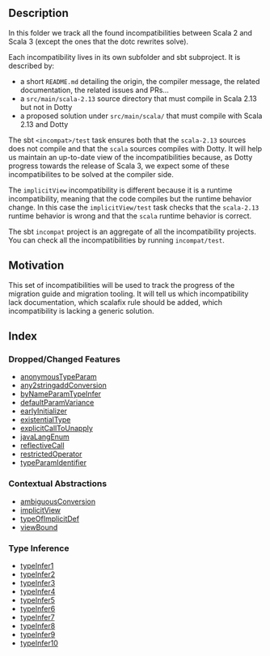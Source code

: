 ## Description

In this folder we track all the found incompatibilities between Scala 2 and Scala 3 (except the ones that the dotc rewrites solve).

Each incompatibility lives in its own subfolder and sbt subproject. It is described by:
- a short `README.md` detailing the origin, the compiler message, the related documentation, the related issues and PRs...
- a `src/main/scala-2.13` source directory that must compile in Scala 2.13 but not in Dotty
- a proposed solution under `src/main/scala/` that must compile with Scala 2.13 and Dotty

The sbt `<incompat>/test` task ensures both that the `scala-2.13` sources does not compile and that the `scala` sources compiles with Dotty. It will help us maintain an up-to-date view of the incompatibilities because, as Dotty progress towards the release of Scala 3, we expect some of these incompatibilites to be solved at the compiler side.

The `implicitView` incompatibility is different because it is a runtime incompatibility, meaning that the code compiles but the runtime behavior change. In this case the `implicitView/test` task checks that the `scala-2.13` runtime behavior is wrong and that the `scala` runtime behavior is correct.

The sbt `incompat` project is an aggregate of all the incompatibility projects. You can check all the incompatibilities by running `incompat/test`.

## Motivation

This set of incompatibilities will be used to track the progress of the migration guide and migration tooling. It will tell us which incompatibility lack documentation, which scalafix rule should be added, which incompatibility is lacking a generic solution.

## Index


### Dropped/Changed Features

- [anonymousTypeParam](anonymous-type-param/)
- [any2stringaddConversion](any2stringadd-conversion/)
- [byNameParamTypeInfer](by-name-param-type-infer/)
- [defaultParamVariance](default-param-variance/)
- [earlyInitializer](early-initializer/)
- [existentialType](existential-type/)
- [explicitCallToUnapply](explicit-call-to-unapply/)
- [javaLangEnum](java-lang-enum/)
- [reflectiveCall](reflective-call/)
- [restrictedOperator](restricted-operator/)
- [typeParamIdentifier](type-param-identifier/)

### Contextual Abstractions

- [ambiguousConversion](ambiguous-conversion/)
- [implicitView](implicit-view/)
- [typeOfImplicitDef](type-of-implicit-def/)
- [viewBound](view-bound/)

### Type Inference

- [typeInfer1](type-infer-1/)
- [typeInfer2](type-infer-2/)
- [typeInfer3](type-infer-3/)
- [typeInfer4](type-infer-4/)
- [typeInfer5](type-infer-5/)
- [typeInfer6](type-infer-6/)
- [typeInfer7](type-infer-7/)
- [typeInfer8](type-infer-8/)
- [typeInfer9](type-infer-9/)
- [typeInfer10](type-infer-10/)